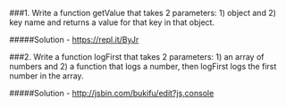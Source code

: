 ###1. Write a function getValue that takes 2 parameters: 1) object and 2) key name and returns a value for that key in that object.

#####Solution - https://repl.it/ByJr



###2. Write a function logFirst that takes 2 parameters: 1) an array of numbers and 2) a function that logs a number, then logFirst logs the first number in the array. 

#####Solution - http://jsbin.com/bukifu/edit?js,console

